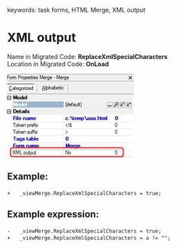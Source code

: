 ﻿keywords: task forms, HTML Merge, XML output

# XML output

Name in Migrated Code: **ReplaceXmlSpecialCharacters**   
Location in Migrated Code: **OnLoad**  

![2018 01 02 17H01 41 Xml](2018-01-02_17h01_41-xml.jpg)

## Example:
```csdiff
+   _viewMerge.ReplaceXmlSpecialCharacters = true;
```

## Example expression:
```csdiff
-   _viewMerge.ReplaceXmlSpecialCharacters = true;
+   _viewMerge.ReplaceXmlSpecialCharacters = a != "";
```
